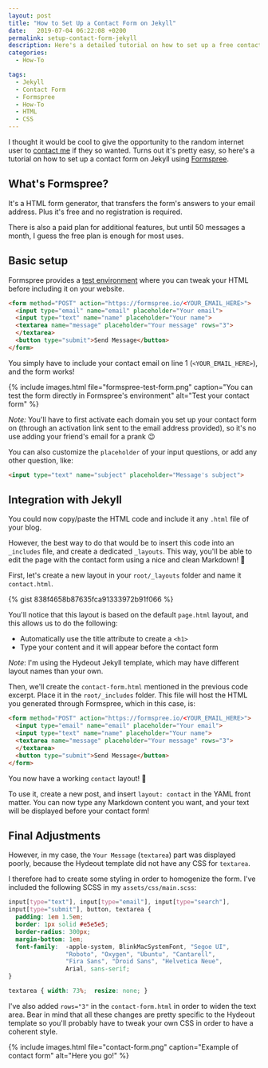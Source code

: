 ```yaml
---
layout: post
title: "How to Set Up a Contact Form on Jekyll"
date:   2019-07-04 06:22:08 +0200
permalink: setup-contact-form-jekyll
description: Here's a detailed tutorial on how to set up a free contact form on static websites like Jekyll
categories:
  - How-To

tags:
  - Jekyll
  - Contact Form
  - Formspree
  - How-To
  - HTML
  - CSS
---
```


I thought it would be cool to give the opportunity to the random internet
user to [contact me](/contact) if they so wanted. Turns out it's pretty easy,
so here's a tutorial on how to set up a contact form on Jekyll using
[Formspree](https://formspree.io/).

## What's Formspree?

It's a HTML form generator, that transfers the form's answers to your
email address. Plus it's free and no registration is required.

There is also a paid plan for additional features, but until 50 messages
a month, I guess the free plan is enough for most uses.

## Basic setup

Formspree provides a [test environment](https://test.formspree.io/)
where you can tweak your HTML before including it on your website.

```html
<form method="POST" action="https://formspree.io/<YOUR_EMAIL_HERE>">
  <input type="email" name="email" placeholder="Your email">
  <input type="text" name="name" placeholder="Your name">
  <textarea name="message" placeholder="Your message" rows="3">
  </textarea>
  <button type="submit">Send Message</button>
</form>
```

You simply have to include your contact email on line 1 
(`<YOUR_EMAIL_HERE>`), and the form works! 

{% include images.html file="formspree-test-form.png" 
  caption="You can test the form directly in Formspree's environment" 
  alt="Test your contact form" %}

*Note:* You'll have to first activate each domain you set up
your contact form on (through an activation link sent to the email address
provided), so it's no use adding your friend's email for a prank 😉

You can also customize the `placeholder` of your
input questions, or add any other question, like:

```html
<input type="text" name="subject" placeholder="Message's subject">
```

## Integration with Jekyll

You could now copy/paste the HTML code and include it any `.html` file of your
blog.

However, the best way to do that would be to insert this code into an
`_includes` file, and create a dedicated `_layouts`. This way, you'll be able
to edit the page with the contact form using a nice and clean Markdown! 💙

First, let's create a new layout in your `root/_layouts` folder and name 
it `contact.html`.

{% gist 838f4658b87635fca91333972b91f066 %}

You'll notice that this layout is based on the default `page.html` layout,
and this allows us to do the following: 

* Automatically use the title attribute to create a `<h1>`
* Type your content and it will appear before the contact form

*Note*: I'm using the Hydeout Jekyll template, which may have different layout
names than your own.

Then, we'll create the `contact-form.html` mentioned in the previous code 
excerpt. Place it in the `root/_includes` folder. This file will host the
HTML you generated through Formspree, which in this case, is:

```html
<form method="POST" action="https://formspree.io/<YOUR_EMAIL_HERE>">
  <input type="email" name="email" placeholder="Your email">
  <input type="text" name="name" placeholder="Your name">
  <textarea name="message" placeholder="Your message" rows="3">
  </textarea>
  <button type="submit">Send Message</button>
</form>
```

You now have a working `contact` layout! 🌈

To use it, create a new post, and insert `layout: contact` in the YAML front
matter. You can now type any Markdown content you want, and your text will be
displayed before your contact form!

## Final Adjustments

However, in my case, the `Your Message` (`textarea`) part was displayed poorly,
because the Hydeout template did not have any CSS for `textarea`.

I therefore had to create some styling in order to homogenize the form. I've
included the following SCSS in my `assets/css/main.scss`:

```scss
input[type="text"], input[type="email"], input[type="search"], 
input[type="submit"], button, textarea { 
  padding: 1em 1.5em; 
  border: 1px solid #e5e5e5; 
  border-radius: 300px; 
  margin-bottom: 1em; 
  font-family:  -apple-system, BlinkMacSystemFont, "Segoe UI", 
                "Roboto", "Oxygen", "Ubuntu", "Cantarell", 
                "Fira Sans", "Droid Sans", "Helvetica Neue", 
                Arial, sans-serif; 
}

textarea { width: 73%;  resize: none; }
```

I've also added `rows="3"` in the `contact-form.html` in order to widen the 
text area. Bear in mind that all these changes are pretty specific to the
Hydeout template so you'll probably have to tweak your own CSS in order
to have a coherent style.

{% include images.html file="contact-form.png"
  caption="Example of contact form" alt="Here you go!" %}